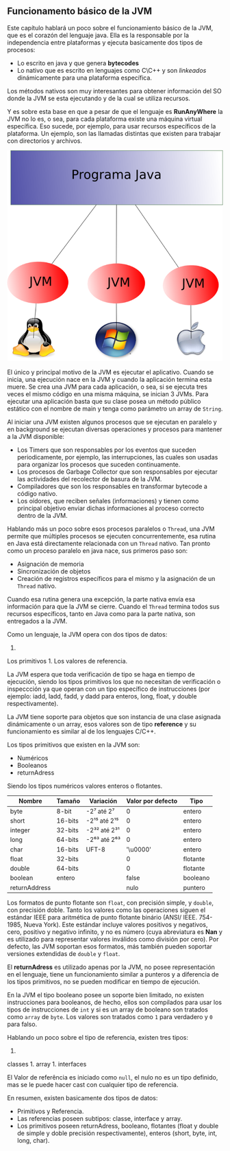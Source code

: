 
## Funcionamento básico de la JVM


Este capítulo hablará un poco sobre el funcionamiento básico de la JVM, que es el corazón del lenguaje java. Ella es la responsable por la independencia entre plataformas y ejecuta basicamente dos tipos de procesos:

* Lo escrito en java y que genera **bytecodes** 
* Lo nativo que es escrito en lenguajes como C\C++ y son *linkeados* dinámicamente para una plataforma específica.

Los métodos nativos son muy interesantes para obtener información del SO donde la JVM se esta ejecutando y de la cual se utiliza recursos.

Y es sobre esta base en que a pesar de que el lenguaje es **RunAnyWhere** la JVM no lo es, o sea, para cada plataforma existe una máquina virtual específica. Eso sucede, por ejemplo, para usar recursos específicos de la plataforma. Un ejemplo, son las llamadas distintas que existen para trabajar con directorios y archivos.



![La JVM necesita ser compilada para una plataforma específica.](imagens/chapter_2_1.png)



El único y principal motivo de la JVM es ejecutar el aplicativo. Cuando se inicia, una ejecución nace en la JVM y cuando la aplicación termina esta muere. Se crea una JVM para cada aplicación, o sea, si se ejecuta tres veces el mismo código en una misma máquina, se inician 3 JVMs. Para ejecutar una aplicación basta que su clase posea un método público estático con el nombre de main y tenga como parámetro un array de `String`.


Al iniciar una JVM existen algunos procesos que se ejecutan en paralelo y en background se ejecutan diversas operaciones y procesos para mantener a la JVM disponible:


* Los Timers que son responsables por los eventos que suceden periodicamente, por ejemplo, las interrupciones, las cuales son usadas para organizar los procesos que suceden continuamente. 
* Los procesos de Garbage Collector que son responsables por ejecutar las actividades del recolector de basura de la JVM.
* Compiladores que son los responsables en transformar bytecode a código nativo.
* Los oídores, que reciben señales (informaciones) y tienen como principal objetivo enviar dichas informaciones al proceso correcto dentro de la JVM.
 

Hablando más un poco sobre esos procesos paralelos o `Thread`, una JVM permite que múltiples procesos se ejecuten concurrentemente, esa rutina en Java está directamente relacionada con un `Thread` nativo. Tan pronto como un proceso paralelo en java nace, sus primeros paso son:


* Asignación de memoria
* Sincronización de objetos
* Creación de registros específicos para el mismo y la asignación de un `Thread` nativo. 
 
Cuando esa rutina genera una excepción, la parte nativa envía esa información para que la JVM se cierre. Cuando el `Thread` termina todos sus recursos específicos, tanto en Java como para la parte nativa, son entregados a la JVM.

Como un lenguaje, la JVM opera con dos tipos de datos: 

1. 
Los primitivos
1. 
Los valores de referencia.


La JVM espera que toda verificación de tipo se haga en tiempo de ejecución, siendo los tipos primitivos los que no necesitan de verificación o inspeccción ya que operan con un tipo específico de instrucciones (por ejemplo: iadd, ladd, fadd, y dadd para enteros, long, float, y double respectivamente).

La JVM tiene soporte para objetos que son instancia de una clase asignada dinámicamente o un array, esos valores son de tipo **reference** y su funcionamiento es similar al de los lenguajes C/C++.

Los tipos primitivos que existen en la JVM son: 

* Numéricos
* Booleanos 
* returnAdress

Siendo los tipos numéricos valores enteros o flotantes.

|Nombre|Tamaño|Variación|Valor por defecto|Tipo|
| -- | -- | -- | -- | -- |
|byte|8-bit|-2⁷  até 2⁷|0|entero|
|short|16-bits|-2¹⁵ até  2¹⁵|0|entero|
|integer|32-bits|-2³² até 2³¹|0|entero|
|long|64-bits|-2⁶³ até 2⁶³|0|entero|
|char|16-bits|UFT-8|'\u0000'|entero|
|float|32-bits||0|flotante|
|double|64-bits||0|flotante|
|boolean|entero||false|booleano|
|returnAddress|||nulo|puntero|


Los formatos de punto flotante son `float`, con precisión simple, y `double`, con precisión doble. Tanto los valores como las operaciones siguen el estándar IEEE para aritmética de punto flotante binário (ANSI/ IEEE. 754-1985, Nueva York). Este estándar incluye valores positivos y negativos, cero, positivo y negativo infinito, y no es número (cuya abreviatura es **Nan** y es utilizado para representar valores inválidos como división por cero). Por defecto, las JVM soportan esos formatos, más también pueden soportar versiones extendidas de `double` y `float`.

El **returnAdress** es utilizado apenas por la JVM, no posee representación en el lenguaje, tiene un funcionamiento similar a punteros y a diferencia de los tipos primitivos, no se pueden modificar en tiempo de ejecución.

En la JVM el tipo booleano posee un soporte bien limitado, no existen instrucciones para booleanos,  de hecho, ellos son compilados para usar los tipos de instrucciones de `int` y si es un array de booleano son tratados como `array` de `byte`. Los valores son tratados como `1` para verdadero y `0` para falso.

Hablando un poco sobre el tipo de referencia, existen tres tipos: 

1. 
classes
1. 
array
1. 
interfaces



El Valor de referência es iniciado como `null`, el nulo no es un tipo definido, mas se le puede hacer cast con cualquier tipo de referencia.
	
En resumen, existen basicamente dos tipos de datos:

* Primitivos y Referencia. 
 * Las referencias poseen subtipos: classe, interface y array.
 * Los primitivos poseen returnAdress, booleano, flotantes (float y double de simple y doble precisión respectivamente), enteros (short, byte, int, long, char).
